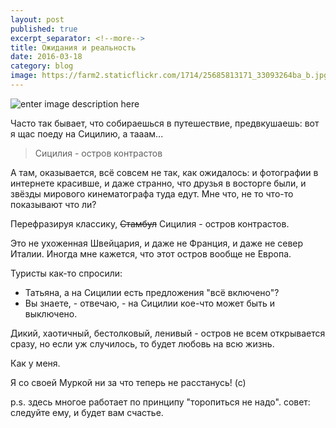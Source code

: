 ```yaml
---
layout: post
published: true
excerpt_separator: <!--more-->
title: Ожидания и реальность
date: 2016-03-18
category: blog
image: https://farm2.staticflickr.com/1714/25685813171_33093264ba_b.jpg
---
```



![enter image description here](https://farm2.staticflickr.com/1714/25685813171_33093264ba_b.jpg)

Часто так бывает, что собираешься в путешествие, предвкушаешь: вот я щас поеду на Сицилию, а тааам... 

> Сицилия - остров контрастов

А там, оказывается, всё совсем не так, как ожидалось: и фотографии в интернете красивше, и даже странно, что друзья в восторге были, и звёзды мирового кинематографа туда едут. Мне что, не то что-то показывают что ли?

Перефразируя классику, ~~Стамбул~~ Сицилия - остров контрастов.

Это не ухоженная Швейцария, и даже не Франция, и даже не север Италии. Иногда мне кажется, что этот остров вообще не Европа. 

Туристы как-то спросили: 
- Татьяна, а на Сицилии есть предложения "всё включено"?
- Вы знаете,  - отвечаю,  - на Сицилии кое-что может быть и выключено.

Дикий, хаотичный, бестолковый, ленивый - остров не всем открывается сразу, но если уж случилось, то будет любовь на всю жизнь. 

Как у меня.    

Я со своей Муркой ни за что теперь не расстанусь! (с)

p.s. здесь многое работает по принципу "торопиться не надо".
совет: следуйте ему, и будет вам счастье.